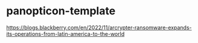 # panopticon-template

https://blogs.blackberry.com/en/2022/11/arcrypter-ransomware-expands-its-operations-from-latin-america-to-the-world
